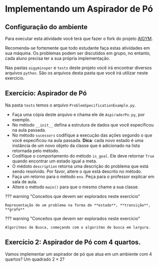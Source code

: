 # Implementando um Aspirador de Pó

## Configuração do ambiente

Para executar esta atividade você terá que fazer o fork do projeto [AIGYM](https://github.com/Insper/ai_gym). 

Recomenda-se fortemente que todo estudante faça estas atividades em sua máquina. Os problemas podem ser discutidos em grupo, no entanto, cada aluno precisa ter a sua própria implementação. 

Nas pastas `aigyminsper` e `tests` deste projeto você irá encontrar diversos arquivos `python`. São os arquivos desta pasta que você irá utilizar neste exercício.

## Exercício: Aspirador de Pó 

Na pasta `tests` temos o arquivo `ProblemSpecificationExample.py`. 

* Faça uma cópia deste arquivo e chama ele de `AspiradorPo.py`, por exemplo.
* No método `__init__` defina a estrutura de dados que você especificou na aula passada. 
* No método `sucessors` codifique a execução das ações segundo o que você especificou na aula passada. **Dica**: cada novo estado é uma instância de um novo objeto da classe que é adicionado na lista retornada pelo método. 
* Codifique o comportamento do método `is_goal`. Ele deve retornar `True` quando encontrar um estado igual a meta. 
* O médoto `description` retorna uma descrição do problema que está sendo resolvido. Por favor, altere o que está descrito no método. 
* Faça um retorno para o método `env`. Peça para o professor explicar em sala de aula.
* Altere o método `main()` para que o mesmo chame a sua classe. 

??? warning "Conceitos que devem ser explorados neste exercício"

    Representação de um problema na forma de **estado**, **transição**, **grafo**

??? warning "Conceitos que devem ser explorados neste exercício"

    Algoritmos de Busca, começando com o algoritmo de busca em largura. 

## Exercício 2: Aspirador de Pó com 4 quartos.

Vamos implementar um aspirador de pó que atua em um ambiente com 4 quartos? Um quadrado $2 \times 2$? 
